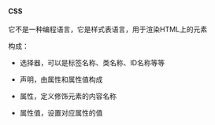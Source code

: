 #### CSS

它不是一种编程语言，它是样式表语言，用于渲染HTML上的元素

构成：

- 选择器，可以是标签名称、类名称、ID名称等等

- 声明，由属性和属性值构成

- 属性，定义修饰元素的内容名称

- 属性值，设置对应属性的值
